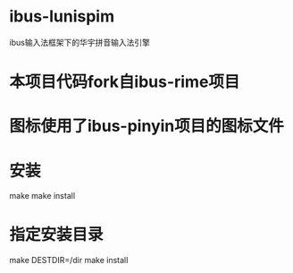 # ibus-lunispim
ibus输入法框架下的华宇拼音输入法引擎

# 本项目代码fork自ibus-rime项目

# 图标使用了ibus-pinyin项目的图标文件

# 安装
make
make install

# 指定安装目录
make DESTDIR=/dir
make install



